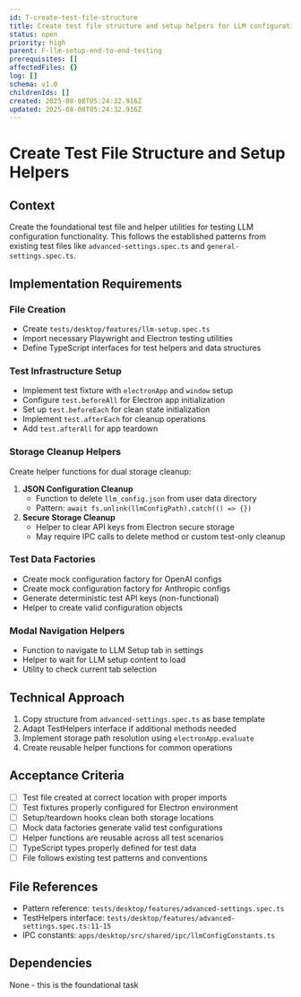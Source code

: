 ```yaml
---
id: T-create-test-file-structure
title: Create test file structure and setup helpers for LLM configuration testing
status: open
priority: high
parent: F-llm-setup-end-to-end-testing
prerequisites: []
affectedFiles: {}
log: []
schema: v1.0
childrenIds: []
created: 2025-08-08T05:24:32.916Z
updated: 2025-08-08T05:24:32.916Z
---
```


# Create Test File Structure and Setup Helpers

## Context

Create the foundational test file and helper utilities for testing LLM configuration functionality. This follows the established patterns from existing test files like `advanced-settings.spec.ts` and `general-settings.spec.ts`.

## Implementation Requirements

### File Creation

- Create `tests/desktop/features/llm-setup.spec.ts`
- Import necessary Playwright and Electron testing utilities
- Define TypeScript interfaces for test helpers and data structures

### Test Infrastructure Setup

- Implement test fixture with `electronApp` and `window` setup
- Configure `test.beforeAll` for Electron app initialization
- Set up `test.beforeEach` for clean state initialization
- Implement `test.afterEach` for cleanup operations
- Add `test.afterAll` for app teardown

### Storage Cleanup Helpers

Create helper functions for dual storage cleanup:

1. **JSON Configuration Cleanup**
   - Function to delete `llm_config.json` from user data directory
   - Pattern: `await fs.unlink(llmConfigPath).catch(() => {})`
2. **Secure Storage Cleanup**
   - Helper to clear API keys from Electron secure storage
   - May require IPC calls to delete method or custom test-only cleanup

### Test Data Factories

- Create mock configuration factory for OpenAI configs
- Create mock configuration factory for Anthropic configs
- Generate deterministic test API keys (non-functional)
- Helper to create valid configuration objects

### Modal Navigation Helpers

- Function to navigate to LLM Setup tab in settings
- Helper to wait for LLM setup content to load
- Utility to check current tab selection

## Technical Approach

1. Copy structure from `advanced-settings.spec.ts` as base template
2. Adapt TestHelpers interface if additional methods needed
3. Implement storage path resolution using `electronApp.evaluate`
4. Create reusable helper functions for common operations

## Acceptance Criteria

- [ ] Test file created at correct location with proper imports
- [ ] Test fixtures properly configured for Electron environment
- [ ] Setup/teardown hooks clean both storage locations
- [ ] Mock data factories generate valid test configurations
- [ ] Helper functions are reusable across all test scenarios
- [ ] TypeScript types properly defined for test data
- [ ] File follows existing test patterns and conventions

## File References

- Pattern reference: `tests/desktop/features/advanced-settings.spec.ts`
- TestHelpers interface: `tests/desktop/features/advanced-settings.spec.ts:11-15`
- IPC constants: `apps/desktop/src/shared/ipc/llmConfigConstants.ts`

## Dependencies

None - this is the foundational task
